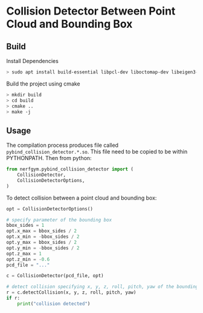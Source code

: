 # Collision Detector Between Point Cloud and Bounding Box

## Build

Install Dependencies

```sh
> sudo apt install build-essential libpcl-dev liboctomap-dev libeigen3-dev pybind11-dev libfcl-dev libccd-dev
```

Build the project using cmake

```sh
> mkdir build
> cd build
> cmake ..
> make -j
```

## Usage

The compilation process produces file called `pybind_collision_detector.*.so`. This file need to be copied to be within PYTHONPATH. Then from python:

```python
from nerfgym.pybind_collision_detector import (
    CollisionDetector,
    CollisionDetectorOptions,
)
```

To detect collision between a point cloud and bounding box:

```python
opt = CollisionDetectorOptions()

# specify parameter of the bounding box
bbox_sides = 1
opt.x_max = bbox_sides / 2
opt.x_min = -bbox_sides / 2
opt.y_max = bbox_sides / 2
opt.y_min = -bbox_sides / 2
opt.z_max = 1
opt.z_min = -0.6
pcd_file = "..."

c = CollisionDetector(pcd_file, opt)

# detect collision specifying x, y, z, roll, pitch, yaw of the bounding box
r = c.detectCollision(x, y, z, roll, pitch, yaw)
if r:
    print("collision detected")
```

